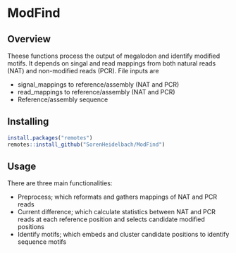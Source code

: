 # ModFind

## Overview

Theese functions process the output of megalodon and identify modified motifs. 
It depends on singal and read mappings from both natural reads (NAT) and non-modified reads (PCR).
File inputs are 

- signal_mappings to reference/assembly (NAT and PCR)
- read_mappings to reference/assembly (NAT and PCR)
- Reference/assembly sequence

## Installing

```r
install.packages("remotes")
remotes::install_github("SorenHeidelbach/ModFind")
```

## Usage

There are three main functionalities:
- Preprocess; which reformats and gathers mappings of NAT and PCR reads
- Current difference; which calculate statistics between NAT and PCR reads at each reference position and selects candidate modified positions
- Identify motifs; which embeds and cluster candidate positions to identify sequence motifs




